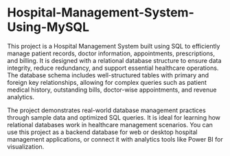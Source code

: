 # Hospital-Management-System-Using-MySQL
This project is a Hospital Management System built using SQL to efficiently manage patient records, doctor information, appointments, prescriptions, and billing. It is designed with a relational database structure to ensure data integrity, reduce redundancy, and support essential healthcare operations. The database schema includes well-structured tables with primary and foreign key relationships, allowing for complex queries such as patient medical history, outstanding bills, doctor-wise appointments, and revenue analytics.

The project demonstrates real-world database management practices through sample data and optimized SQL queries. It is ideal for learning how relational databases work in healthcare management scenarios. You can use this project as a backend database for web or desktop hospital management applications, or connect it with analytics tools like Power BI for visualization.
